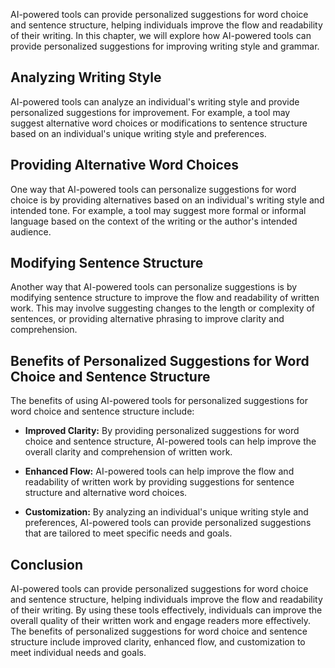 
AI-powered tools can provide personalized suggestions for word choice and sentence structure, helping individuals improve the flow and readability of their writing. In this chapter, we will explore how AI-powered tools can provide personalized suggestions for improving writing style and grammar.

Analyzing Writing Style
-----------------------

AI-powered tools can analyze an individual's writing style and provide personalized suggestions for improvement. For example, a tool may suggest alternative word choices or modifications to sentence structure based on an individual's unique writing style and preferences.

Providing Alternative Word Choices
----------------------------------

One way that AI-powered tools can personalize suggestions for word choice is by providing alternatives based on an individual's writing style and intended tone. For example, a tool may suggest more formal or informal language based on the context of the writing or the author's intended audience.

Modifying Sentence Structure
----------------------------

Another way that AI-powered tools can personalize suggestions is by modifying sentence structure to improve the flow and readability of written work. This may involve suggesting changes to the length or complexity of sentences, or providing alternative phrasing to improve clarity and comprehension.

Benefits of Personalized Suggestions for Word Choice and Sentence Structure
---------------------------------------------------------------------------

The benefits of using AI-powered tools for personalized suggestions for word choice and sentence structure include:

* **Improved Clarity:** By providing personalized suggestions for word choice and sentence structure, AI-powered tools can help improve the overall clarity and comprehension of written work.

* **Enhanced Flow:** AI-powered tools can help improve the flow and readability of written work by providing suggestions for sentence structure and alternative word choices.

* **Customization:** By analyzing an individual's unique writing style and preferences, AI-powered tools can provide personalized suggestions that are tailored to meet specific needs and goals.

Conclusion
----------

AI-powered tools can provide personalized suggestions for word choice and sentence structure, helping individuals improve the flow and readability of their writing. By using these tools effectively, individuals can improve the overall quality of their written work and engage readers more effectively. The benefits of personalized suggestions for word choice and sentence structure include improved clarity, enhanced flow, and customization to meet individual needs and goals.
